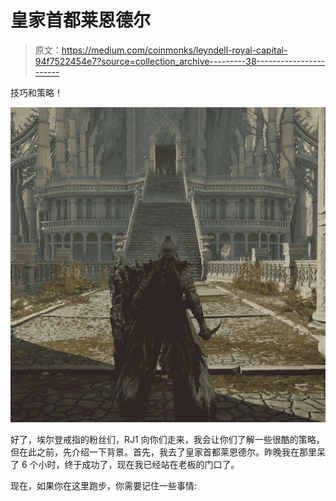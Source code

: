 # 皇家首都莱恩德尔

> 原文：<https://medium.com/coinmonks/leyndell-royal-capital-94f7522454e7?source=collection_archive---------38----------------------->

技巧和策略！

![](img/29c6ec184878f70c5fd4137c0ad84975.png)

好了，埃尔登戒指的粉丝们，RJ1 向你们走来，我会让你们了解一些很酷的策略，但在此之前，先介绍一下背景。首先，我去了皇家首都莱恩德尔。昨晚我在那里呆了 6 个小时，终于成功了，现在我已经站在老板的门口了。

现在，如果你在这里跑步，你需要记住一些事情: